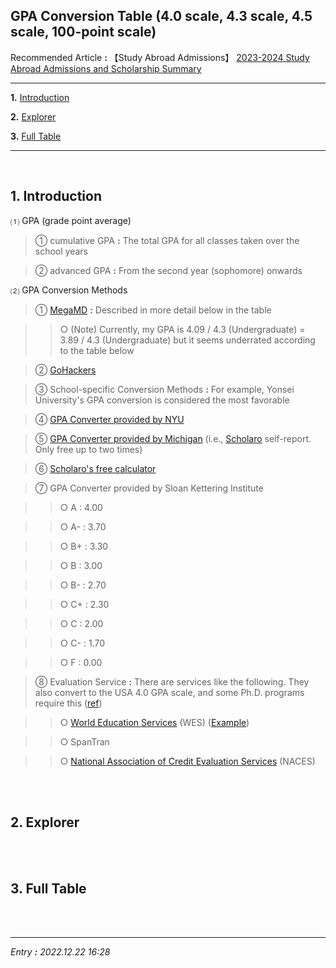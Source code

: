 ## **GPA Conversion Table (4.0 scale, 4.3 scale, 4.5 scale, 100-point scale)**

Recommended Article **:** 【Study Abroad Admissions】 [2023-2024 Study Abroad Admissions and Scholarship Summary](https://jb243.github.io/pages/2194)

---

**1.** [Introduction](#1-introduction)

**2.** [Explorer](#2-explorer)

**3.** [Full Table](#3-full-table)

---

<br>

## **1. Introduction**

 ⑴ GPA (grade point average)

> ① cumulative GPA **:** The total GPA for all classes taken over the school years

> ② advanced GPA **:** From the second year (sophomore) onwards

 ⑵ GPA Conversion Methods

> ① [MegaMD](http://apply.megamd.co.kr/schams/2014/final/pop_gpa.html) **:** Described in more detail below in the table

>> ○ (Note) Currently, my GPA is 4.09 / 4.3 (Undergraduate) = 3.89 / 4.3 (Undergraduate) but it seems underrated according to the table below

> ② [GoHackers](https://gre.gohackers.com/?c=village/village_info/eng_edu/GPAcalculator)

> ③ School-specific Conversion Methods **:** For example, Yonsei University's GPA conversion is considered the most favorable

> ④ [GPA Converter provided by NYU](https://www.scholaro.com/gpa-calculator/)

> ⑤ [GPA Converter provided by Michigan](https://support.scholaro.com/portal/en/kb/articles/ordering-a-gpa-report-um-rackham) (i.e., [Scholaro](https://www.scholaro.com/apply/umich) self-report. Only free up to two times)

> ⑥ [Scholaro's free calculator](https://www.scholaro.com/gpa-calculator/)

> ⑦ GPA Converter provided by Sloan Kettering Institute

>> ○ A : 4.00

>> ○ A- : 3.70 

>> ○ B+ : 3.30 

>> ○ B : 3.00 

>> ○ B- : 2.70 

>> ○ C+ : 2.30 

>> ○ C : 2.00

>> ○ C- : 1.70

>> ○ F : 0.00

> ⑧ Evaluation Service **:** There are services like the following. They also convert to the USA 4.0 GPA scale, and some Ph.D. programs require this ([ref](https://compbio.triiprograms.org/about-cbm/faq-for-prospective-students/))

>> ○ [World Education Services](https://www.wes.org/) (WES) ([Example](https://www.wes.org/wp-content/uploads/2014/04/sample-CE-US-cxc-2021.png))

>> ○ SpanTran

>> ○ [National Association of Credit Evaluation Services](https://www.naces.org/) (NACES)

<br>

<br>


## **2. Explorer**

<br>

<br>

## **3. Full Table**

<br>

<br>

---

_Entry **:** 2022.12.22 16:28_
